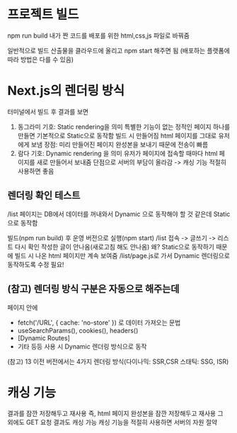 # 프로젝트 빌드
npm run build
내가 짠 코드를 배포를 위한 html,css,js 파일로 바꿔줌

일반적으로 빌드 산출물을 클라우드에 올리고 npm start 해주면 됨
(배포하는 플랫폼에 따라 방법은 다를 수 있음)

# Next.js의 렌더링 방식
터미널에서 빌드 후 결과를 보면
1) 동그라미 기호: Static rendering을 의미
특별한 기능이 없는 정적인 페이지 하나를 만들면 기본적으로 Static으로 동작함
빌드 시 만들어짐 html 페이지를 그대로 유저에게 보냄
장점: 미리 만들어진 페이지 완성본을 보내기 때문에 전송이 빠름
2) 람다 기호: Dynamic rendering 을 의미
유저가 페이지에 접속할 때마다 html 페이지를 새로 만들어서 보내줌
단점으로 서버의 부담이 올라감 -> 캐싱 기능 적절히 사용하면 좋음

## 렌더링 확인 테스트
/list 페이지는 DB에서 데이터를 꺼내와서 Dynamic 으로 동작해야 할 것 같은데 Static으로 동작함

빌드(npm run build) 후 운영 버전으로 실행(npm start)
/list 접속 -> 글쓰기 -> 리스트 다시 확인
작성한 글이 안나옴(새로고침 해도 안나옴)
왜? Static으로 동작하기 때문에 빌드 시 나온 html 페이지만 계속 보여줌
/list/page.js로 가서 Dynamic 렌더링으로 동작하도록 수정 필요!

## (참고) 렌더링 방식 구분은 자동으로 해주는데 
페이지 안에 
- fetch('/URL', { cache: 'no-store' }) 로 데이터 가져오는 문법 
- useSearchParams(), cookies(), headers()
- [Dynamic Routes]
- 기타 등등
사용 시 Dynamic 렌더링 방식으로 동작

(참고) 13 이전 버전에서는 4가지 렌더링 방식(다이나믹: SSR,CSR    스태틱: SSG, ISR)

# 캐싱 기능
결과를 잠깐 저장해두고 재사용
즉, html 페이지 완성본을 잠깐 저장해두고 재사용
그 외에도 GET 요청 결과도 캐싱 가능
캐싱 기능을 적절히 사용하면 서버의 자원 절약

